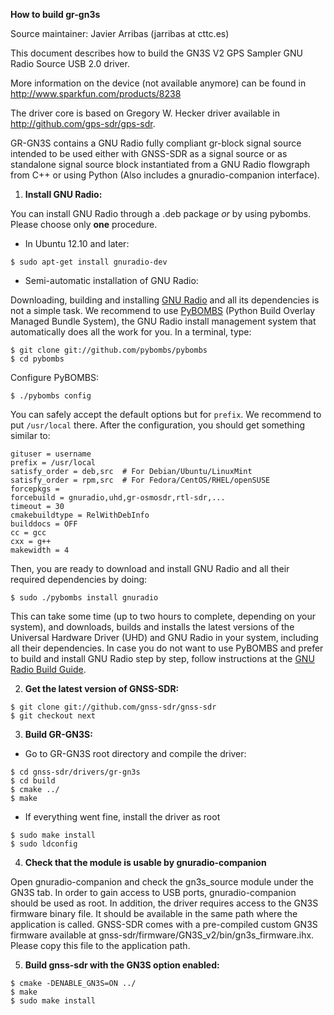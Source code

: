 **How to build gr-gn3s**

Source maintainer: Javier Arribas (jarribas at cttc.es)

This document describes how to build the GN3S V2 GPS Sampler GNU Radio Source USB 2.0 driver. 

More information on the device (not available anymore) can be found in http://www.sparkfun.com/products/8238

The driver core is based on Gregory W. Hecker driver available in http://github.com/gps-sdr/gps-sdr.

GR-GN3S contains a GNU Radio fully compliant gr-block signal source intended to be used either with GNSS-SDR as a signal source or as 
standalone signal source block instantiated from a GNU Radio flowgraph from C++ or using Python (Also includes a gnuradio-companion interface).

1. **Install GNU Radio:**

You can install GNU Radio through a .deb package *or* by using pybombs. Please choose only **one** procedure.

- In Ubuntu 12.10 and later:

~~~~~~ 
$ sudo apt-get install gnuradio-dev 
~~~~~~



- Semi-automatic installation of GNU Radio:

Downloading, building and installing [GNU Radio](http://gnuradio.org/redmine/projects/gnuradio/wiki "GNU Radio's Homepage") and all its dependencies is not a simple task. We recommend to use [PyBOMBS](http://gnuradio.org/redmine/projects/pybombs/wiki "Python Build Overlay Managed Bundle System wiki") (Python Build Overlay Managed Bundle System), the GNU Radio install management system that automatically does all the work for you. In a terminal, type:


~~~~~~ 
$ git clone git://github.com/pybombs/pybombs 
$ cd pybombs
~~~~~~

Configure PyBOMBS:

~~~~~~
$ ./pybombs config 
~~~~~~

You can safely accept the default options but for ```prefix```. We recommend to put ```/usr/local``` there. After the configuration, you should get something similar to:

~~~~~~
gituser = username
prefix = /usr/local
satisfy_order = deb,src  # For Debian/Ubuntu/LinuxMint
satisfy_order = rpm,src  # For Fedora/CentOS/RHEL/openSUSE
forcepkgs =
forcebuild = gnuradio,uhd,gr-osmosdr,rtl-sdr,...
timeout = 30
cmakebuildtype = RelWithDebInfo
builddocs = OFF
cc = gcc
cxx = g++
makewidth = 4
~~~~~~


Then, you are ready to download and install GNU Radio and all their required dependencies by doing:

~~~~~~
$ sudo ./pybombs install gnuradio
~~~~~~

This can take some time (up to two hours to complete, depending on your system), and downloads, builds and installs the latest versions of the Universal Hardware Driver (UHD) and GNU Radio in your system, including all their dependencies. 
In case you do not want to use PyBOMBS and prefer to build and install GNU Radio step by step, follow instructions at the [GNU Radio Build Guide](http://gnuradio.org/redmine/projects/gnuradio/wiki/BuildGuide).


2. **Get the latest version of GNSS-SDR:**

~~~~~~
$ git clone git://github.com/gnss-sdr/gnss-sdr
$ git checkout next
~~~~~~

3. **Build GR-GN3S:**

- Go to GR-GN3S root directory and compile the driver:

~~~~~~
$ cd gnss-sdr/drivers/gr-gn3s
$ cd build
$ cmake ../
$ make
~~~~~~

- If everything went fine, install the driver as root

~~~~~~
$ sudo make install
$ sudo ldconfig
~~~~~~

4. **Check that the module is usable by gnuradio-companion**
 
Open gnuradio-companion and check the gn3s_source module under the GN3S tab. 
In order to gain access to USB ports, gnuradio-companion should be used as root.
In addition, the driver requires access to the GN3S firmware binary file. 
It should be available in the same path where the application is called.
GNSS-SDR comes with a pre-compiled custom GN3S firmware available at gnss-sdr/firmware/GN3S_v2/bin/gn3s_firmware.ihx. 
Please copy this file to the application path.

5. **Build gnss-sdr with the GN3S option enabled:**

~~~~~~
$ cmake -DENABLE_GN3S=ON ../
$ make
$ sudo make install
~~~~~~

